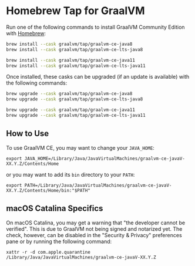 # Homebrew Tap for GraalVM

Run one of the following commands to install GraalVM Community Edition with [Homebrew]:

```bash
brew install --cask graalvm/tap/graalvm-ce-java8
brew install --cask graalvm/tap/graalvm-ce-lts-java8

brew install --cask graalvm/tap/graalvm-ce-java11
brew install --cask graalvm/tap/graalvm-ce-lts-java11
```

Once installed, these casks can be upgraded (if an update is available) with the following commands:

```bash
brew upgrade --cask graalvm/tap/graalvm-ce-java8
brew upgrade --cask graalvm/tap/graalvm-ce-lts-java8

brew upgrade --cask graalvm/tap/graalvm-ce-java11
brew upgrade --cask graalvm/tap/graalvm-ce-lts-java11
```

## How to Use

To use GraalVM CE, you may want to change your `JAVA_HOME`: 

 `export JAVA_HOME=/Library/Java/JavaVirtualMachines/graalvm-ce-javaV-XX.Y.Z/Contents/Home`

or you may want to add its `bin` directory to your `PATH`:

  `export PATH=/Library/Java/JavaVirtualMachines/graalvm-ce-javaV-XX.Y.Z/Contents/Home/bin:"$PATH"`


## macOS Catalina Specifics

On macOS Catalina, you may get a warning that "the developer cannot be
verified". This is due to GraalVM not being signed and notarized yet.
The check, however, can be disabled in the "Security & Privacy"
preferences pane or by running the following command:

 `xattr -r -d com.apple.quarantine /Library/Java/JavaVirtualMachines/graalvm-ce-javaV-XX.Y.Z`
 

[Homebrew]: https://brew.sh/
